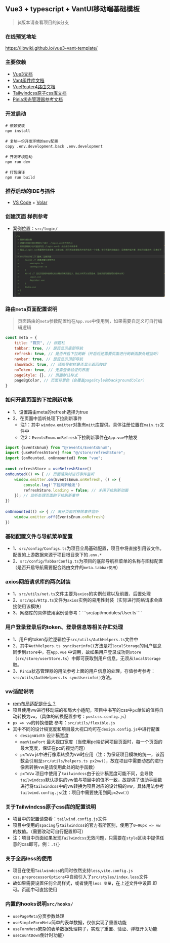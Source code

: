 ## Vue3 + typescript + VantUI移动端基础模板

> js版本请查看项目的js分支

### 在线预览地址

<a target="_blank" href="https://libwiki.github.io/vue3-vant-template/">https://libwiki.github.io/vue3-vant-template/ </a>

### 主要依赖

* [Vue3文档](https://v3.cn.vuejs.org/)
* [Vant组件库文档](https://vant-contrib.gitee.io/vant/)
* [VueRouter4路由文档](https://router.vuejs.org/zh/)
* [Tailwindcss原子css库文档](https://www.tailwindcss.cn/)
* [Pinia状态管理器参考文档](https://pinia.web3doc.top//)

### 开发启动

```shell
# 依赖安装
npm install

# 复制一份开发环境的env配置
copy .env.development.back .env.development

# 开发环境启动
npm run dev

# 打包编译
npm run build

```

### 推荐启动的IDE与插件

- [VS Code](https://code.visualstudio.com/) + [Volar](https://marketplace.visualstudio.com/items?itemName=Vue.volar)


### 创建页面 样例参考

* 案例位置：```src/login/```
  ![页面分离样例参考](docs/image/page-demo.png)

### 路由```meta```页面配置说明

> 页面路由的```meta```参数配置均在```App.vue```中使用到，如果需要自定义可自行编辑逻辑

```js
const meta = {
    title: "首页", // 标题栏
    tabbar: true, // 是否显示底部导航
    refresh: true, // 是否开启下拉刷新（开启后还需要页面进行刷新函数处理监听）
    navbar: true, // 是否显示顶部导航
    showBack: true, // 顶部导航栏是否显示返回按钮
    noToken: true, // 无需登录验证的界面
    pageStyle: {}, // 页面默认样式
    pageBgColor, // 页面背景色（会覆盖pageStyle的backgroundColor）
}
```

### 如何开启页面的下拉刷新功能

* 1、设置路由meta的refresh选择为true
* 2、在页面中监听处理下拉刷新事件
    * 注1：其中 ```window.emitter```对象有```mitt```库提供。具体注册位置在```main.ts```文件中
    * 注2：```EventsEnum.onRefresh```下拉刷新事件在```App.vue```中触发

```js
import {EventsEnum} from "@/events/EventsEnum";
import {useRefreshStore} from "@/store/refreshStore";
import {onMounted, onUnmounted} from "vue";

const refreshStore = useRefreshStore()
onMounted(() => { // 页面渲染时进行事件监听
    window.emitter.on(EventsEnum.onRefresh, () => {
        console.log('下拉刷新触发')
        refreshStore.loading = false; // 关闭下拉刷新动画
    }); // 监听处理页面的下拉刷新事件
})

onUnmounted(() => { // 离开页面时移除事件监听
    window.emitter.off(EventsEnum.onRefresh)
})
```

### 基础配置文件与导航菜单配置

* 1、```src/config/Configs.ts```为项目全局基础配置，项目中将直接引用该文件。配置的上游数据来源于项目根目录下的```.env.*```
* 2、```src/config/TabbarConfig.ts```为项目的底部导航栏菜单的名称与图标配置（是否开启导航需要配合路由文件的```meta.tabbar使用```）

### axios网络请求库的两次封装

* 1、```src/utils/net.ts```文件主要为```axios```的实例创建以及前置、后置处理
* 2、```src/api/Http.ts```文件为```axios```实例的易用性封装（实际进行网络请求会直接使用该模块）
* 3、网络库的具体使用案例请参考：```src/api/modules/User.ts````

### 用户登录登录后的token、登录信息等相关存贮处理

* 1、用户的token存贮逻辑位于```src/utils/AuthHelpers.ts```文件中
* 2、其中```AuthHelpers.ts syncUserinfo()```方法是将```localStorage```的用户信息同步到```store```中，在```App.vue```
  中调用，故如果用户登录成功则```store```（```src/store/userStore.ts```）中即可获取到用户信息，无须从```localStorage```取。
* 3、```Pinia```状态管理器的用法参考上面的用户信息的处理，存值参考参考：```src/utils/AuthHelpers.ts syncUserinfo()```方法。


### vw适配说明
* [rem布局适配是什么？](https://www.jianshu.com/p/8feec432c01a)
* 项目使用vw进行移动端的布局大小适配，项目中书写的css中```px```单位的值将自动转换为```vw```，（具体的转换配置参考：```postcss.config.js```）
* ```px => vw```的转换倍数 参考：```src/utils/flexible.js```
* 其中不同的设计稿宽度和项目最大视口均可在```design.config.js```中进行配置
  * ```designWidth``` 设计稿宽度
  * ```maxViewPort``` 最大视口宽度（当使用pc端访问项目页面时，每一个页面的最大宽度，保证在pc的视觉问题）
  * ```pxToVw``` js中进行像素转换为vw时应用（注：为保证项目模块的统一，该函数会引用至```src/utils/helpers.ts px2vw()```，故在项目中需要动态的进行像素转换vw是请使用此处的助手函数）
  * ```pxToVw``` 项目中使用了```tailwindcss```由于设计稿宽度可能不同，会导致```tailwindcss```默认提供的vw值与项目中的值不一致，故提供了该助手函数进行将```tailwindcss```中的vw转换为项目对应的设计稿的vw，具体用法参考```tailwind.config.js```(注：项目中需要使用到同```px2vw()```)

### 关于Tailwindcss原子css库的配置说明
* 项目中的配置请查看：```tailwind.config.js```文件
* 项目中使用的```spacing```与```tailwindcss```的官方有所区别，使用了```0~96px => vw```的数值。（需要改动可自行配置即可）
* 注：项目中页面如果发现```Tailwindcss```无效问题，只需要在```style```区块中提供任意的css即可，例：```.t{}```


### 关于全局less的使用
* 项目在使用```Tailwindcss```的同时依然支持```less```,```vite.config.js css.preprocessorOptions```中自动引入了```src/styles/index.less```文件
* 故如果需要设置任何全局样式，或者使用```less 变量```，在上述文件中设置 即可。页面中可直接使用

### 内置的hooks说明```src/hooks/```

* ```usePageMeta```分页参数处理
* ```useSimpleFormMeta```简单的表单数据，仅仅实现了重置功能
* ```useFormMeta```繁杂的表单数据处理钩子，实现了重置、验证、弹框开关功能
* ```useCountDown```倒计时功能） 
